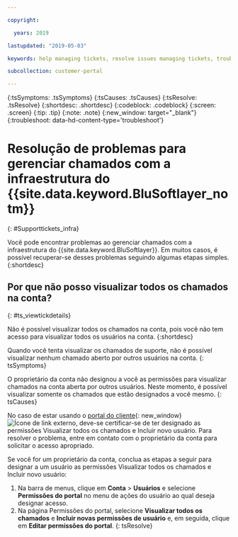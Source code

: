 ```yaml
---

copyright:

  years: 2019

lastupdated: "2019-05-03"

keywords: help managing tickets, resolve issues managing tickets, trouble working with tickets

subcollection: customer-portal

---
```



{:tsSymptoms: .tsSymptoms}
{:tsCauses: .tsCauses}
{:tsResolve: .tsResolve}
{:shortdesc: .shortdesc}
{:codeblock: .codeblock}
{:screen: .screen}
{:tip: .tip}
{:note: .note}
{:new_window: target="_blank"}
{:troubleshoot: data-hd-content-type='troubleshoot'}


# Resolução de problemas para gerenciar chamados com a infraestrutura do {{site.data.keyword.BluSoftlayer_notm}}
{: #Supporttickets_infra}

Você pode encontrar problemas ao gerenciar chamados com a infraestrutura do {{site.data.keyword.BluSoftlayer}}. Em muitos casos, é possível recuperar-se desses problemas seguindo algumas etapas simples.
{:shortdesc}

## Por que não posso visualizar todos os chamados na conta?
{: #ts_viewtickdetails}

Não é possível visualizar todos os chamados na conta, pois você não tem acesso para visualizar todos os usuários na conta. 
{:shortdesc}

Quando você tenta visualizar os chamados de suporte, não é possível visualizar nenhum chamado aberto por outros usuários na conta. 
{: tsSymptoms}

O proprietário da conta não designou a você as permissões para visualizar chamados na conta aberta por outros usuários. Neste momento, é possível visualizar somente os chamados que estão designados a você mesmo. 
{: tsCauses}
 
No caso de estar usando o [portal do cliente](https://control.softlayer.com/){: new_window} ![Ícone de link externo](../icons/launch-glyph.svg "Ícone de link externo"), deve-se certificar-se de ter designado as permissões Visualizar todos os chamados e Incluir novo usuário. Para resolver o problema, entre em contato com o proprietário da conta para solicitar o acesso apropriado. 

Se você for um proprietário da conta, conclua as etapas a seguir para designar a um usuário as permissões Visualizar todos os chamados e Incluir novo usuário: 

1. Na barra de menus, clique em **Conta** &gt; **Usuários** e selecione **Permissões do portal** no menu de ações do usuário ao qual deseja designar acesso. 
2. Na página Permissões do portal, selecione **Visualizar todos os chamados** e **Incluir novas permissões de usuário** e, em seguida, clique em **Editar permissões do portal**. 
{: tsResolve}
